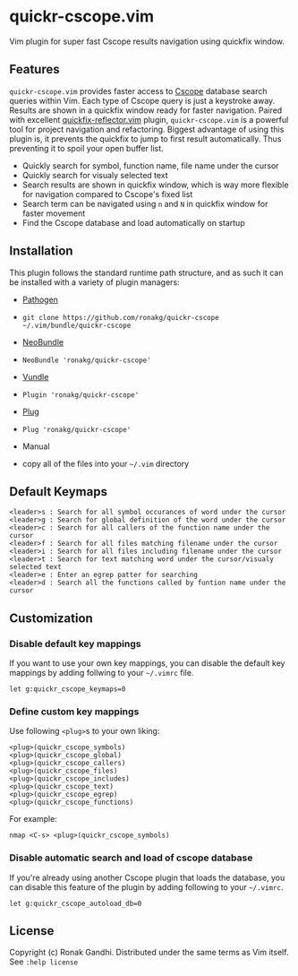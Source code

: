 # quickr-cscope.vim
Vim plugin for super fast Cscope results navigation using quickfix window.

## Features
`quickr-cscope.vim` provides faster access to
[Cscope](http://cscope.sourceforge.net/) database search queries within Vim.
Each type of Cscope query is just a keystroke away. Results are shown in a
quickfix window ready for faster navigation. Paired with excellent
[quickfix-reflector.vim](https://github.com/stefandtw/quickfix-reflector.vim)
plugin, `quickr-cscope.vim` is a powerful tool for project navigation and
refactoring. Biggest advantage of using this plugin is, it prevents the
quickfix to jump to first result automatically. Thus preventing it to spoil
your open buffer list.

* Quickly search for symbol, function name, file name under the cursor
* Quickly search for visualy selected text
* Search results are shown in quickfix window, which is way more flexible for
  navigation compared to Cscope's fixed list
* Search term can be navigated using `n` and `N` in quickfix window for faster
  movement
* Find the Cscope database and load automatically on startup

## Installation

This plugin follows the standard runtime path structure, and as such it can be
installed with a variety of plugin managers:

*  [Pathogen](https://github.com/tpope/vim-pathogen)
  - `git clone https://github.com/ronakg/quickr-cscope ~/.vim/bundle/quickr-cscope`
*  [NeoBundle](https://github.com/Shougo/neobundle.vim)
  - `NeoBundle 'ronakg/quickr-cscope'`
*  [Vundle](https://github.com/gmarik/vundle)
  - `Plugin 'ronakg/quickr-cscope'`
*  [Plug](https://github.com/junegunn/vim-plug)
  - `Plug 'ronakg/quickr-cscope'`
*  Manual
  - copy all of the files into your `~/.vim` directory

## Default Keymaps

```vim
<leader>s : Search for all symbol occurances of word under the cursor
<leader>g : Search for global definition of the word under the cursor
<leader>c : Search for all callers of the function name under the cursor
<leader>f : Search for all files matching filename under the cursor
<leader>i : Search for all files including filename under the cursor
<leader>t : Search for text matching word under the cursor/visualy selected text
<leader>e : Enter an egrep patter for searching
<leader>d : Search all the functions called by funtion name under the cursor
```

## Customization

### Disable default key mappings
If you want to use your own key mappings, you can disable the default key
mappings by adding follwing to your `~/.vimrc` file.

```vim
let g:quickr_cscope_keymaps=0
```

### Define custom key mappings

Use following `<plug>`s to your own liking:

```vim
<plug>(quickr_cscope_symbols)
<plug>(quickr_cscope_global)
<plug>(quickr_cscope_callers)
<plug>(quickr_cscope_files)
<plug>(quickr_cscope_includes)
<plug>(quickr_cscope_text)
<plug>(quickr_cscope_egrep)
<plug>(quickr_cscope_functions)
```

For example:

```vim
nmap <C-s> <plug>(quickr_cscope_symbols)
```

### Disable automatic search and load of cscope database
If you're already using another Cscope plugin that loads the database, you can
disable this feature of the plugin by adding following to your `~/.vimrc`.

```vim
let g:quickr_cscope_autoload_db=0
```

## License
Copyright (c) Ronak Gandhi. Distributed under the same terms as Vim itself. See
`:help license`
